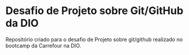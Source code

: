 # Desafio de Projeto sobre Git/GitHub da DIO
 Repositório criado para o desafio de Projeto sobre git/github realizado no bootcamp da Carrefour na DIO.
